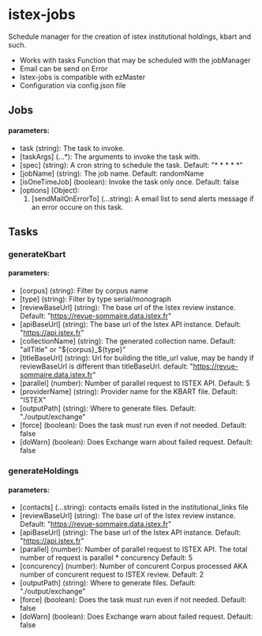# istex-jobs

Schedule manager for the creation of istex institutional holdings, kbart and such.

* Works with tasks Function that may be scheduled with the jobManager 
* Email can be send on Error
* Istex-jobs is compatible with ezMaster
* Configuration via config.json file

## Jobs
#### parameters:
* task (string): The task to invoke.
* [taskArgs]  (...*): The arguments to invoke the task with. 
* [spec] (string): A cron string to schedule the task. Default: "* * * * *"
* [jobName] (string): The job name. Default: randomName
* [isOneTimeJob] (boolean): Invoke the task only once. Default: false
* [options] (Object):
   1. [sendMailOnErrorTo] (...string): A email list to send alerts message if an error occure on this task.
## Tasks
### generateKbart
#### parameters:
* [corpus] (string): Filter by corpus name
* [type] (string): Filter by type serial/monograph
* [reviewBaseUrl] (string): The base url of the Istex review instance. Default: "https://revue-sommaire.data.istex.fr"
* [apiBaseUrl] (string): The base url of the Istex API instance. Default: "https://api.istex.fr"
* [collectionName] (string): The generated collection name. Default: "allTitle" or "${corpus}_${type}"
* [titleBaseUrl] (string): Url for building the title_url value, may be handy if reviewBaseUrl is different than titleBaseUrl. default: "https://revue-sommaire.data.istex.fr"
* [parallel] (number): Number of parallel request to ISTEX API. Default: 5
* [providerName] (string): Provider name for the KBART file. Default: "ISTEX"
* [outputPath] (string): Where to generate files. Default: "./output/exchange"
* [force] (boolean):  Does the task must run even if not needed. Default: false 
* [doWarn] (boolean): Does Exchange warn about failed request. Default: false
### generateHoldings
#### parameters:
* [contacts] (...string): contacts emails listed in the institutional_links file
* [reviewBaseUrl] (string): The base url of the Istex review instance. Default: "https://revue-sommaire.data.istex.fr"
* [apiBaseUrl] (string): The base url of the Istex API instance. Default: "https://api.istex.fr"
* [parallel] (number): Number of parallel request to ISTEX API. The total number of request is parallel * concurency Default: 5
* [concurency] (number): Number of concurent Corpus processed AKA number of concurent request to ISTEX review. Default: 2
* [outputPath] (string): Where to generate files. Default: "./output/exchange"
* [force] (boolean):  Does the task must run even if not needed. Default: false
* [doWarn] (boolean): Does Exchange warn about failed request. Default: false

